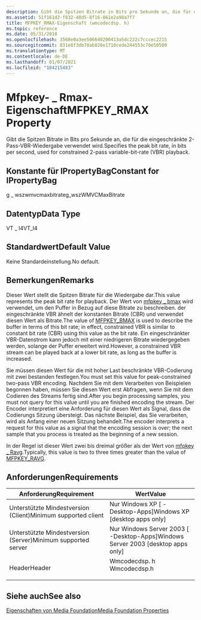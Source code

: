 ```yaml
---
description: Gibt die Spitzen Bitrate in Bits pro Sekunde an, die für die eingeschränkte 2-Pass-VBR-Wiedergabe verwendet wird.
ms.assetid: 51f161d2-f832-48d5-8f16-861e2a98a7f7
title: MFPKEY_RMAX-Eigenschaft (wmcodecdsp. h)
ms.topic: reference
ms.date: 05/31/2018
ms.openlocfilehash: 3568e0a3ee506640200413a5dc222c7cccec2215
ms.sourcegitcommit: 831e8f3db78ab820e1710cede244553c70e50500
ms.translationtype: MT
ms.contentlocale: de-DE
ms.lasthandoff: 01/07/2021
ms.locfileid: "104215483"
---
```

# <a name="mfpkey_rmax-property"></a><span data-ttu-id="5174d-103">Mfpkey- \_ Rmax-Eigenschaft</span><span class="sxs-lookup"><span data-stu-id="5174d-103">MFPKEY\_RMAX Property</span></span>

<span data-ttu-id="5174d-104">Gibt die Spitzen Bitrate in Bits pro Sekunde an, die für die eingeschränkte 2-Pass-VBR-Wiedergabe verwendet wird.</span><span class="sxs-lookup"><span data-stu-id="5174d-104">Specifies the peak bit rate, in bits per second, used for constrained 2-pass variable-bit-rate (VBR) playback.</span></span>

## <a name="constant-for-ipropertybag"></a><span data-ttu-id="5174d-105">Konstante für IPropertyBag</span><span class="sxs-lookup"><span data-stu-id="5174d-105">Constant for IPropertyBag</span></span>

<span data-ttu-id="5174d-106">g \_ wszwmvcmaxbitrate</span><span class="sxs-lookup"><span data-stu-id="5174d-106">g\_wszWMVCMaxBitrate</span></span>

## <a name="data-type"></a><span data-ttu-id="5174d-107">Datentyp</span><span class="sxs-lookup"><span data-stu-id="5174d-107">Data Type</span></span>

<span data-ttu-id="5174d-108">VT \_ I4</span><span class="sxs-lookup"><span data-stu-id="5174d-108">VT\_I4</span></span>

## <a name="default-value"></a><span data-ttu-id="5174d-109">Standardwert</span><span class="sxs-lookup"><span data-stu-id="5174d-109">Default Value</span></span>

<span data-ttu-id="5174d-110">Keine Standardeinstellung.</span><span class="sxs-lookup"><span data-stu-id="5174d-110">No default.</span></span>

## <a name="remarks"></a><span data-ttu-id="5174d-111">Bemerkungen</span><span class="sxs-lookup"><span data-stu-id="5174d-111">Remarks</span></span>

<span data-ttu-id="5174d-112">Dieser Wert stellt die Spitzen Bitrate für die Wiedergabe dar.</span><span class="sxs-lookup"><span data-stu-id="5174d-112">This value represents the peak bit rate for playback.</span></span> <span data-ttu-id="5174d-113">Der Wert von [mfpkey \_ bmax](mfpkey-bmaxproperty.md) wird verwendet, um den Puffer in Bezug auf diese Bitrate zu beschreiben. der eingeschränkte VBR ähnelt der konstanten Bitrate (CBR) und verwendet diesen Wert als Bitrate.</span><span class="sxs-lookup"><span data-stu-id="5174d-113">The value of [MFPKEY\_BMAX](mfpkey-bmaxproperty.md) is used to describe the buffer in terms of this bit rate; in effect, constrained VBR is similar to constant bit rate (CBR) using this value as the bit rate.</span></span> <span data-ttu-id="5174d-114">Ein eingeschränkter VBR-Datenstrom kann jedoch mit einer niedrigeren Bitrate wiedergegeben werden, solange der Puffer erweitert wird.</span><span class="sxs-lookup"><span data-stu-id="5174d-114">However, a constrained VBR stream can be played back at a lower bit rate, as long as the buffer is increased.</span></span>

<span data-ttu-id="5174d-115">Sie müssen diesen Wert für die mit hoher Last beschränkte VBR-Codierung mit zwei bestanden festlegen.</span><span class="sxs-lookup"><span data-stu-id="5174d-115">You must set this value for peak-constrained two-pass VBR encoding.</span></span> <span data-ttu-id="5174d-116">Nachdem Sie mit dem Verarbeiten von Beispielen begonnen haben, müssen Sie diesen Wert erst Abfragen, wenn Sie mit dem Codieren des Streams fertig sind.</span><span class="sxs-lookup"><span data-stu-id="5174d-116">After you begin processing samples, you must not query for this value until you are finished encoding the stream.</span></span> <span data-ttu-id="5174d-117">Der Encoder interpretiert eine Anforderung für diesen Wert als Signal, dass die Codierungs Sitzung übersteigt. Das nächste Beispiel, das Sie verarbeiten, wird als Anfang einer neuen Sitzung behandelt.</span><span class="sxs-lookup"><span data-stu-id="5174d-117">The encoder interprets a request for this value as a signal that the encoding session is over; the next sample that you process is treated as the beginning of a new session.</span></span>

<span data-ttu-id="5174d-118">In der Regel ist dieser Wert zwei bis dreimal größer als der Wert von [mfpkey \_ Ravg](mfpkey-ravgproperty.md).</span><span class="sxs-lookup"><span data-stu-id="5174d-118">Typically, this value is two to three times greater than the value of [MFPKEY\_RAVG](mfpkey-ravgproperty.md).</span></span>

## <a name="requirements"></a><span data-ttu-id="5174d-119">Anforderungen</span><span class="sxs-lookup"><span data-stu-id="5174d-119">Requirements</span></span>



| <span data-ttu-id="5174d-120">Anforderung</span><span class="sxs-lookup"><span data-stu-id="5174d-120">Requirement</span></span> | <span data-ttu-id="5174d-121">Wert</span><span class="sxs-lookup"><span data-stu-id="5174d-121">Value</span></span> |
|-------------------------------------|-----------------------------------------------------------------------------------------|
| <span data-ttu-id="5174d-122">Unterstützte Mindestversion (Client)</span><span class="sxs-lookup"><span data-stu-id="5174d-122">Minimum supported client</span></span><br/> | <span data-ttu-id="5174d-123">Nur Windows XP \[ -Desktop-Apps\]</span><span class="sxs-lookup"><span data-stu-id="5174d-123">Windows XP \[desktop apps only\]</span></span><br/>                                             |
| <span data-ttu-id="5174d-124">Unterstützte Mindestversion (Server)</span><span class="sxs-lookup"><span data-stu-id="5174d-124">Minimum supported server</span></span><br/> | <span data-ttu-id="5174d-125">Nur Windows Server 2003 \[ -Desktop-Apps\]</span><span class="sxs-lookup"><span data-stu-id="5174d-125">Windows Server 2003 \[desktop apps only\]</span></span><br/>                                    |
| <span data-ttu-id="5174d-126">Header</span><span class="sxs-lookup"><span data-stu-id="5174d-126">Header</span></span><br/>                   | <dl> <span data-ttu-id="5174d-127"><dt>Wmcodecdsp. h</dt></span><span class="sxs-lookup"><span data-stu-id="5174d-127"><dt>Wmcodecdsp.h</dt></span></span> </dl> |



## <a name="see-also"></a><span data-ttu-id="5174d-128">Siehe auch</span><span class="sxs-lookup"><span data-stu-id="5174d-128">See also</span></span>

<dl> <dt>

[<span data-ttu-id="5174d-129">Eigenschaften von Media Foundation</span><span class="sxs-lookup"><span data-stu-id="5174d-129">Media Foundation Properties</span></span>](media-foundation-properties.md)
</dt> </dl>

 

 




